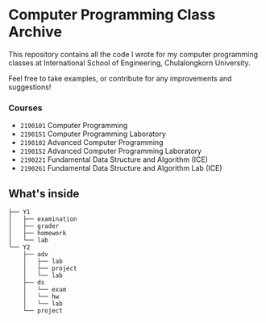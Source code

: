 # Computer Programming Class Archive

This repository contains all the code I wrote for my computer programming classes at International School of Engineering, Chulalongkorn University.

Feel free to take examples, or contribute for any improvements and suggestions!

### Courses

- `2190101` Computer Programming
- `2190151` Computer Programming Laboratory
- `2190102` Advanced Computer Programming
- `2190152` Advanced Computer Programming Laboratory
- `2190221` Fundamental Data Structure and Algorithm (ICE)
- `2190261` Fundamental Data Structure and Algorithm Lab (ICE)

## What's inside

```
├── Y1
│   ├── examination
│   ├── grader
│   ├── homework
│   └── lab
└── Y2
    ├── adv
    │   ├── lab
    │   ├── project
    │   └── lab
    ├── ds
    │   └── exam
    │   └── hw
    │   └── lab
    └── project
```
